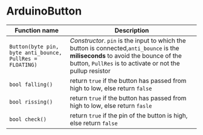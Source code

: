 # ArduinoButton


| Function name  | Description |
| ------------- | ------------- |
|`Button(byte pin, byte anti_bounce, PullRes = FLOATING)`| _Constructor_. `pin` is the input to which the button is connected,`anti_bounce` is the **miliseconds** to avoid the bounce of the button, `PullRes` is to activate or not the pullup resistor|
| `bool falling()` | return `true` if the button has passed from high to low, else return `false`|
| `bool rissing()` | return `true` if the button has passed from high to low, else return `fasle`|
| `bool check()`   | return `true` if the pin of the button is high, else return `false`|

